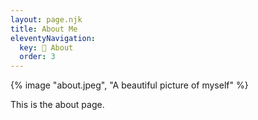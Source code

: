 ```yaml
---
layout: page.njk
title: About Me
eleventyNavigation:
  key: 👀 About
  order: 3
---
```


{% image "about.jpeg", "A beautiful picture of myself" %}

This is the about page.
